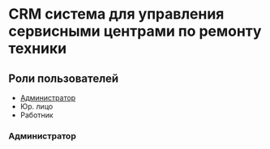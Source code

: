 # CRM система для управления сервисными центрами по ремонту техники


## Роли пользователей

- [Администратор](#role_admin)
- Юр. лицо
- Работник


<a name="role_admin"></a>
### Администратор

